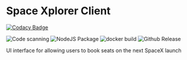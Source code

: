 # Space Xplorer Client

[![Codacy Badge](https://api.codacy.com/project/badge/Grade/a79b4239716a4e92af44edfe05be7f28)](https://app.codacy.com/gh/Wyvarn/space-xplorer-client?utm_source=github.com&utm_medium=referral&utm_content=Wyvarn/space-xplorer-client&utm_campaign=Badge_Grade_Settings)

![Code scanning](https://github.com/Wyvarn/space-xplorer-client/workflows/Code%20scanning/badge.svg)
![NodeJS Package](https://github.com/Wyvarn/space-xplorer-client/workflows/NodeJS%20Package/badge.svg)
![docker build](https://github.com/Wyvarn/space-xplorer-client/workflows/Space%20Xplorer%20Client%20docker%20image%20build/badge.svg)
![Github Release](https://github.com/Wyvarn/space-xplorer-client/workflows/Github%20Release/badge.svg)

UI interface for allowing users to book seats on the next SpaceX launch